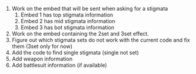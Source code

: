 1. Work on the embed that will be sent when asking for a stigmata
   1. Embed 1 has top stigmata information
   2. Embed 2 has mid stigmata information
   3. Embed 3 has bot stigmata information
2. Work on the embed containing the 2set and 3set effect.
3. Figure out which stigmata sets do not work with the current code and fix them (3set only for now)
4. Add the code to find single stigmata (single not set)
5. Add weapon information
6. Add battlesuit information (if available)
